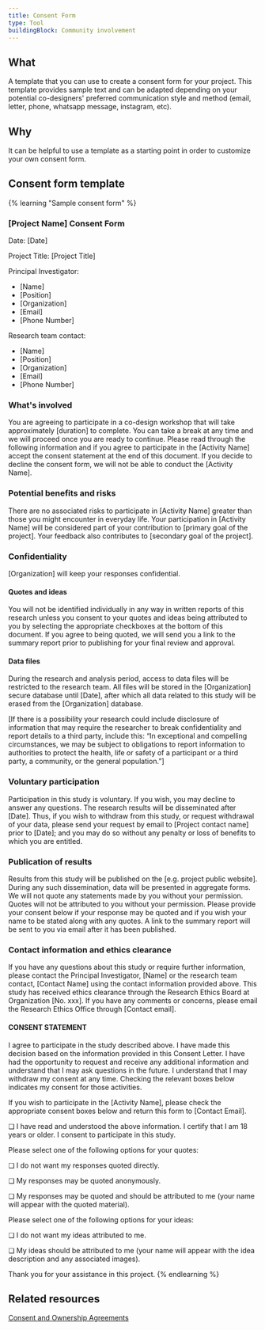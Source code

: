 ```yaml
---
title: Consent Form
type: Tool
buildingBlock: Community involvement
---
```

## What

A template that you can use to create a consent form for your project. This template provides sample text and can be adapted depending on your potential co-designers' preferred communication style and method (email, letter, phone, whatsapp message, instagram, etc).

## Why

It can be helpful to use a template as a starting point in order to customize your own consent form.

## Consent form template

{% learning "Sample consent form" %}
### \[Project Name] Consent Form

Date: \[Date]

Project Title: \[Project Title]

Principal Investigator: 

* \[Name] 
* \[Position]
* \[Organization]
* \[Email]
* \[Phone Number]

Research team contact:

* \[Name]
* \[Position]
* \[Organization]
* \[Email]
* \[Phone Number] 

### What's involved

You are agreeing to participate in a co-design workshop that will take approximately \[duration] to complete. You can take a break at any time and we will proceed once you are ready to continue. Please read through the following information and if you agree to participate in the \[Activity Name] accept the consent statement at the end of this document. If you decide to decline the consent form, we will not be able to conduct the \[Activity Name].

### Potential benefits and risks

There are no associated risks to participate in \[Activity Name] greater than those you might encounter in everyday life. Your participation in \[Activity Name] will be considered part of your contribution to \[primary goal of the project]. Your feedback also contributes to \[secondary goal of the project].  

### Confidentiality

\[Organization] will keep your responses confidential. 

#### Quotes and ideas

You will not be identified individually in any way in written reports of this research unless you consent to your quotes and ideas being attributed to you by selecting the appropriate checkboxes at the bottom of this document. If you agree to being quoted, we will send you a link to the summary report prior to publishing for your final review and approval. 

#### Data files

During the research and analysis period, access to data files will be restricted to the research team. All files will be stored in the \[Organization] secure database until \[Date], after which all data related to this study will be erased from the \[Organization] database. 

\[If there is a possibility your research could include disclosure of information that may require the researcher to break confidentiality and report details to a third party, include this: “In exceptional and compelling circumstances, we may be subject to obligations to report information to authorities to protect the health, life or safety of a participant or a third party, a community, or the general population.”]

### Voluntary participation

Participation in this study is voluntary. If you wish, you may decline to answer any questions. The research results will be disseminated after \[Date]. Thus, if you wish to withdraw from this study, or request withdrawal of your data, please send your request by email to \[Project contact name] prior to \[Date]; and you may do so without any penalty or loss of benefits to which you are entitled. 

### Publication of results

Results from this study will be published on the \[e.g. project public website]. During any such dissemination, data will be presented in aggregate forms. We will not quote any statements made by you without your permission. Quotes will not be attributed to you without your permission. Please provide your consent below if your response may be quoted and if you wish your name to be stated along with any quotes. A link to the summary report will be sent to you via email after it has been published.

### Contact information and ethics clearance

If you have any questions about this study or require further information, please contact the Principal Investigator, \[Name] or the research team contact, \[Contact Name] using the contact information provided above. This study has received ethics clearance through the Research Ethics Board at Organization \[No. xxx]. If you have any comments or concerns, please email the Research Ethics Office through \[Contact email].

#### CONSENT STATEMENT

I agree to participate in the study described above. I have made this decision based on the information provided in this Consent Letter.  I have had the opportunity to request and receive any additional information and understand that I may ask questions in the future. I understand that I may withdraw my consent at any time. Checking the relevant boxes below indicates my consent for those activities.

If you wish to participate in the \[Activity Name], please check the appropriate consent boxes below and return this form to \[Contact Email].

❏  I have read and understood the above information. I certify that I am 18 years or older. I consent to participate in this study.

Please select one of the following options for your quotes:

❏  I do not want my responses quoted directly.

❏  My responses may be quoted anonymously.

❏  My responses may be quoted and should be attributed to me (your name will appear with the quoted material).

Please select one of the following options for your ideas:

❏  I do not want my ideas attributed to me.

❏  My ideas should be attributed to me (your name will appear with the idea description and any associated images).

Thank you for your assistance in this project.
{% endlearning %}

## Related resources

[Consent and Ownership Agreements](/resources/Consent-and-Ownership-Agreements/)